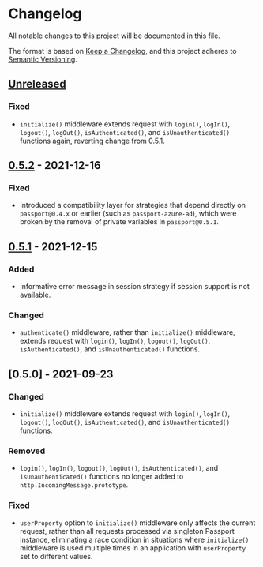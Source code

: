 # Changelog
All notable changes to this project will be documented in this file.

The format is based on [Keep a Changelog](https://keepachangelog.com/en/1.0.0/),
and this project adheres to [Semantic Versioning](https://semver.org/spec/v2.0.0.html).

## [Unreleased]
### Fixed

- `initialize()` middleware extends request with `login()`, `logIn()`,
`logout()`, `logOut()`, `isAuthenticated()`, and `isUnauthenticated()` functions
again, reverting change from 0.5.1.

## [0.5.2] - 2021-12-16
### Fixed
- Introduced a compatibility layer for strategies that depend directly on
`passport@0.4.x` or earlier (such as `passport-azure-ad`), which were
broken by the removal of private variables in `passport@0.5.1`.

## [0.5.1] - 2021-12-15
### Added
- Informative error message in session strategy if session support is not
available.

### Changed

- `authenticate()` middleware, rather than `initialize()` middleware, extends
request with `login()`, `logIn()`, `logout()`, `logOut()`, `isAuthenticated()`,
and `isUnauthenticated()` functions.

## [0.5.0] - 2021-09-23
### Changed

- `initialize()` middleware extends request with `login()`, `logIn()`,
`logout()`, `logOut()`, `isAuthenticated()`, and `isUnauthenticated()`
functions.

### Removed

- `login()`, `logIn()`, `logout()`, `logOut()`, `isAuthenticated()`, and
`isUnauthenticated()` functions no longer added to `http.IncomingMessage.prototype`.

### Fixed

- `userProperty` option to `initialize()` middleware only affects the current
request, rather than all requests processed via singleton Passport instance,
eliminating a race condition in situations where `initialize()` middleware is
used multiple times in an application with `userProperty` set to different
values.

[Unreleased]: https://github.com/jaredhanson/passport/compare/v0.5.2...HEAD
[0.5.2]: https://github.com/jaredhanson/passport/compare/v0.5.1...v0.5.2
[0.5.1]: https://github.com/jaredhanson/passport/compare/v0.5.0...v0.5.1
